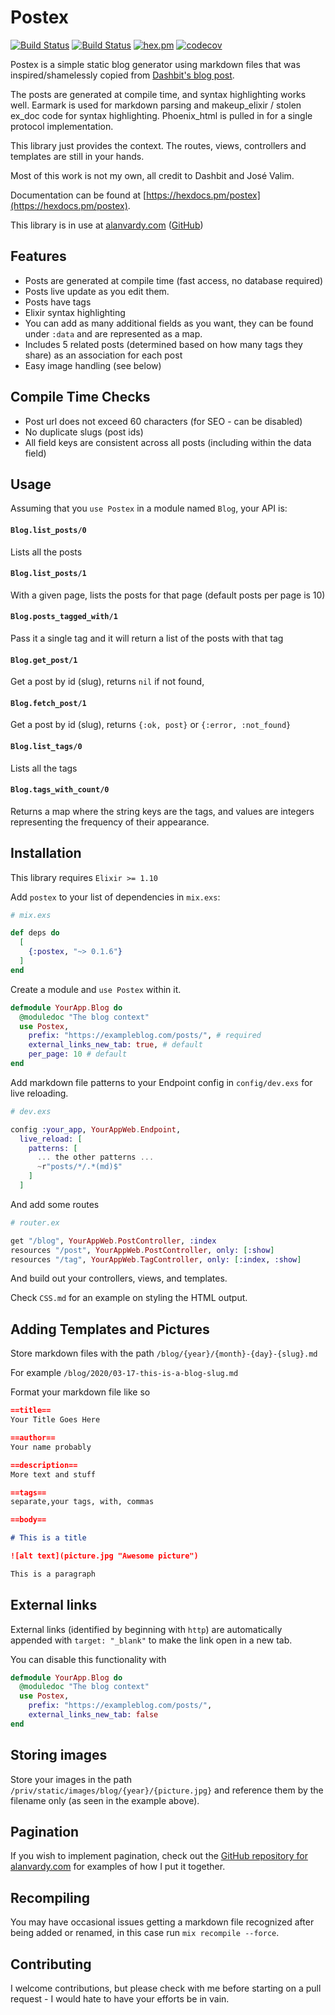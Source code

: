 # Postex

[![Build Status](https://github.com/alanvardy/postex/workflows/Unit%20Tests/badge.svg)](https://github.com/alanvardy/postex) 
[![Build Status](https://github.com/alanvardy/postex/workflows/Dialyzer/badge.svg)](https://github.com/alanvardy/postex) 
[![hex.pm](http://img.shields.io/hexpm/v/postex.svg?style=flat)](https://hex.pm/packages/postex)
[![codecov](https://codecov.io/gh/alanvardy/exzeitable/branch/master/graph/badge.svg?token=P3O42SF7VJ)](https://codecov.io/gh/alanvardy/exzeitable)

Postex is a simple static blog generator using markdown files that was inspired/shamelessly copied from [Dashbit's blog post](https://dashbit.co/blog/welcome-to-our-blog-how-it-was-made).

The posts are generated at compile time, and syntax highlighting works well. Earmark is used 
for markdown parsing and makeup_elixir / stolen ex_doc code for syntax highlighting. Phoenix_html is pulled in for a single protocol implementation.

This library just provides the context. The routes, views, controllers and templates are still in your hands.

Most of this work is not my own, all credit to Dashbit and José Valim.

Documentation can be found at [https://hexdocs.pm/postex](https://hexdocs.pm/postex).

This library is in use at [alanvardy.com](https://www.alanvardy.com/) ([GitHub](https://github.com/alanvardy/alan_vardy))

## Features

* Posts are generated at compile time (fast access, no database required)
* Posts live update as you edit them.
* Posts have tags
* Elixir syntax highlighting
* You can add as many additional fields as you want, they can be found under `:data` and are represented as a map.
* Includes 5 related posts (determined based on how many tags they share) as an association for each post
* Easy image handling (see below)

## Compile Time Checks

* Post url does not exceed 60 characters (for SEO - can be disabled)
* No duplicate slugs (post ids)
* All field keys are consistent across all posts (including within the data field)

## Usage

Assuming that you `use Postex` in a module named `Blog`, your API is:

####  `Blog.list_posts/0`

Lists all the posts

####  `Blog.list_posts/1`

With a given page, lists the posts for that page (default posts per page is 10)

#### `Blog.posts_tagged_with/1`

Pass it a single tag and it will return a list of the posts with that tag

#### `Blog.get_post/1`

Get a post by id (slug), returns `nil` if not found,

#### `Blog.fetch_post/1`

Get a post by id (slug), returns `{:ok, post}` or `{:error, :not_found}`
  
#### `Blog.list_tags/0`

Lists all the tags

#### `Blog.tags_with_count/0`

Returns a map where the string keys are the tags, and values are integers representing the frequency of their appearance.


## Installation

This library requires `Elixir >= 1.10`

Add `postex` to your list of dependencies in `mix.exs`:

```elixir
# mix.exs

def deps do
  [
    {:postex, "~> 0.1.6"}
  ]
end
```

Create a module and `use Postex` within it.

```elixir
defmodule YourApp.Blog do
  @moduledoc "The blog context"
  use Postex, 
    prefix: "https://exampleblog.com/posts/", # required
    external_links_new_tab: true, # default
    per_page: 10 # default
end
```

Add markdown file patterns to your Endpoint config in `config/dev.exs` for live reloading.

```elixir
# dev.exs

config :your_app, YourAppWeb.Endpoint,
  live_reload: [
    patterns: [
      ... the other patterns ...
      ~r"posts/*/.*(md)$"
    ]
  ]
```

And add some routes

```elixir
# router.ex

get "/blog", YourAppWeb.PostController, :index
resources "/post", YourAppWeb.PostController, only: [:show]
resources "/tag", YourAppWeb.TagController, only: [:index, :show]
```

And build out your controllers, views, and templates.

Check `CSS.md` for an example on styling the HTML output.


## Adding Templates and Pictures

Store markdown files with the path `/blog/{year}/{month}-{day}-{slug}.md` 

For example `/blog/2020/03-17-this-is-a-blog-slug.md`


Format your markdown file like so

```markdown
==title==
Your Title Goes Here

==author==
Your name probably

==description==
More text and stuff

==tags==
separate,your tags, with, commas

==body==

# This is a title

![alt text](picture.jpg "Awesome picture")

This is a paragraph

```

## External links

External links (identified by beginning with `http`) are automatically appended with `target: "_blank"` to make the link open in a new tab.

You can disable this functionality with

```elixir
defmodule YourApp.Blog do
  @moduledoc "The blog context"
  use Postex, 
    prefix: "https://exampleblog.com/posts/",
    external_links_new_tab: false
end
```

## Storing images

Store your images in the path `/priv/static/images/blog/{year}/{picture.jpg}` and reference them by the filename only (as seen in the example above).

## Pagination

If you wish to implement pagination, check out the [GitHub repository for alanvardy.com](https://github.com/alanvardy/alan_vardy) for examples of how I put it together.

## Recompiling

You may have occasional issues getting a markdown file recognized after being added or renamed, in this case run `mix recompile --force`.

## Contributing

I welcome contributions, but please check with me before starting on a pull request - I would hate to have your efforts be in vain.
